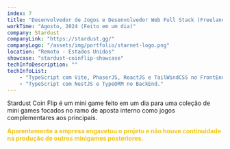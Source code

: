```yaml
---
index: 7
title: "Desenvolvedor de Jogos e Desenvolvedor Web Full Stack (Freelance)"
workTime: "Agosto, 2024 (Feito em um dia)"
company: Stardust
companyLink: "https://stardust.gg/"
companyLogo: "/assets/img/portfolio/starnet-logo.png"
location: "Remoto - Estados Unidos"
showcase: "stardust-coinflip-showcase"
techInfoDescription: ""
techInfoList:
    - "TypeScript com Vite, PhaserJS, ReactJS e TailWindCSS no FrontEnd."
    - "TypeScript com NestJS e TypeORM no BackEnd."
---
```


Stardust Coin Flip é um mini game feito em um dia para uma coleção de mini games focados no ramo de aposta interno como jogos complementares aos principais. 

<p style="color:#f1c40f;">
    <b>Aparentemente a empresa engavetou o projeto e não houve continuidade na produção de outros minigames posteriores.</b>
</p>